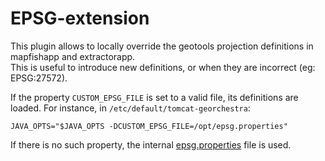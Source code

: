 # EPSG-extension

This plugin allows to locally override the geotools projection definitions in mapfishapp and extractorapp.  
This is useful to introduce new definitions, or when they are incorrect (eg: EPSG:27572).

If the property ```CUSTOM_EPSG_FILE``` is set to a valid file, its definitions are loaded.
For instance, in ```/etc/default/tomcat-georchestra```:
```
JAVA_OPTS="$JAVA_OPTS -DCUSTOM_EPSG_FILE=/opt/epsg.properties"
```

If there is no such property, the internal [epsg.properties](src/main/resources/org/geotools/referencing/factory/epsg/epsg.properties) file is used.
